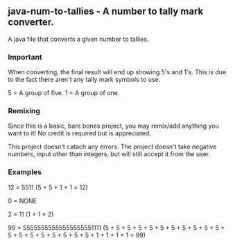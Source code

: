 ## java-num-to-tallies - A number to tally mark converter.
A java file that converts a given number to tallies.

### Important
When converting, the final result will end up showing 5's and 1's. This is due to the fact there aren't any tally mark symbols to use.

5 = A group of five.
1 = A group of one.

### Remixing
Since this is a basic, bare bones project, you may remix/add anything you want to it! No credit is required but is appreciated.

This project doesn't catach any errors. The project doesn't take negative numbers, input other than integers, but will still accept it from the user.

### Examples
12 = 5511 (5 + 5 + 1 + 1 = 12)

0 = NONE

2 = 11 (1 + 1 = 2)

99 = 55555555555555555551111 (5 + 5 + 5 + 5 + 5 + 5 + 5 + 5 + 5 + 5 + 5 + 5 + 5 + 5 + 5 + 5 + 5 + 5 + 5 + 1 + 1 + 1 + 1 = 99)
